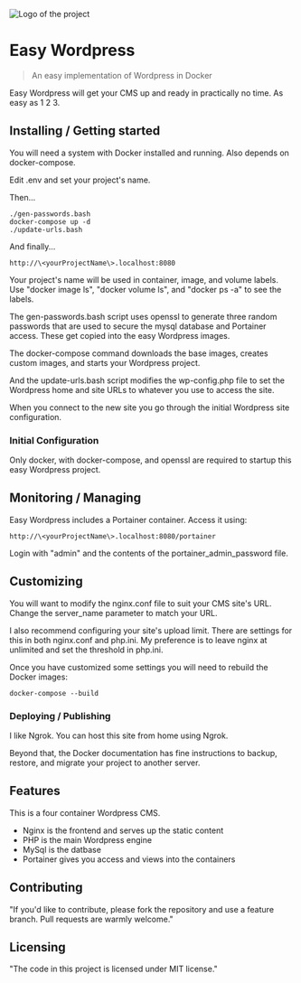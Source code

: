 ![Logo of the project](https://raw.githubusercontent.com/jehna/readme-best-practices/master/sample-logo.png)

# Easy Wordpress
> An easy implementation of Wordpress in Docker

Easy Wordpress will get your CMS up and ready in practically no time. As 
easy as 1 2 3.

## Installing / Getting started

You will need a system with Docker installed and running. Also depends on 
docker-compose.

Edit .env and set your project's name. 

Then...

```shell
./gen-passwords.bash
docker-compose up -d
./update-urls.bash
```

And finally...

```shell
http://\<yourProjectName\>.localhost:8080
```

Your project's name will be used in container, image, and volume labels.
Use "docker image ls", "docker volume ls", and "docker ps -a" to see 
the labels.

The gen-passwords.bash script uses openssl to generate three random 
passwords that are used to secure the mysql database and Portainer
access. These get copied into the easy Wordpress images.

The docker-compose command downloads the base images, creates custom images,
and starts your Wordpress project.

And the update-urls.bash script modifies the wp-config.php file to set the
Wordpress home and site URLs to whatever you use to access the site.

When you connect to the new site you go through the initial Wordpress
site configuration.

### Initial Configuration

Only docker, with docker-compose, and openssl are required to startup this
easy Wordpress project.

## Monitoring / Managing

Easy Wordpress includes a Portainer container. Access it using: 

```shell
http://\<yourProjectName\>.localhost:8080/portainer
```

Login with "admin" and the contents of the portainer_admin_password file.

## Customizing

You will want to modify the nginx.conf file to suit your CMS site's URL. 
Change the server_name parameter to match your URL.

I also recommend configuring your site's upload limit. There are settings 
for this in both nginx.conf and php.ini. My preference is to leave nginx
at unlimited and set the threshold in php.ini.

Once you have customized some settings you will need to rebuild the Docker
images:

```shell
docker-compose --build
```

### Deploying / Publishing

I like Ngrok. You can host this site from home using Ngrok.

Beyond that, the Docker documentation has fine instructions to backup, 
restore, and migrate your project to another server.

## Features

This is a four container Wordpress CMS. 
* Nginx is the frontend and serves up the static content
* PHP is the main Wordpress engine
* MySql is the datbase
* Portainer gives you access and views into the containers

## Contributing

"If you'd like to contribute, please fork the repository and use a feature
branch. Pull requests are warmly welcome."

## Licensing

"The code in this project is licensed under MIT license."
